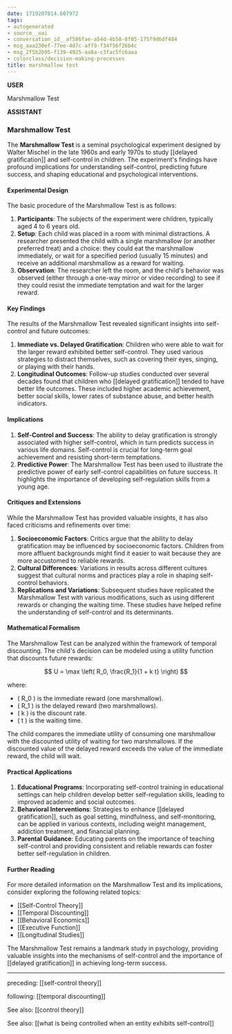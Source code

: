 ```yaml
---
date: 1719207814.607972
tags:
- autogenerated
- source__oai
- conversation_id__af586fae-a54d-4b58-8f05-175f9d6df484
- msg_aaa230ef-77ee-4d7c-aff9-f34f56f26b4c
- msg_2f5b2b95-f139-4925-aa8a-c3fac5fc6aaa
- colorclass/decision-making-processes
title: marshmallow test
---
```


**USER**

Marshmallow Test


**ASSISTANT**

### Marshmallow Test

The **Marshmallow Test** is a seminal psychological experiment designed by Walter Mischel in the late 1960s and early 1970s to study [[delayed gratification]] and self-control in children. The experiment's findings have profound implications for understanding self-control, predicting future success, and shaping educational and psychological interventions.

#### Experimental Design

The basic procedure of the Marshmallow Test is as follows:

1. **Participants**: The subjects of the experiment were children, typically aged 4 to 6 years old.
2. **Setup**: Each child was placed in a room with minimal distractions. A researcher presented the child with a single marshmallow (or another preferred treat) and a choice: they could eat the marshmallow immediately, or wait for a specified period (usually 15 minutes) and receive an additional marshmallow as a reward for waiting.
3. **Observation**: The researcher left the room, and the child's behavior was observed (either through a one-way mirror or video recording) to see if they could resist the immediate temptation and wait for the larger reward.

#### Key Findings

The results of the Marshmallow Test revealed significant insights into self-control and future outcomes:

1. **Immediate vs. Delayed Gratification**: Children who were able to wait for the larger reward exhibited better self-control. They used various strategies to distract themselves, such as covering their eyes, singing, or playing with their hands.
2. **Longitudinal Outcomes**: Follow-up studies conducted over several decades found that children who [[delayed gratification]] tended to have better life outcomes. These included higher academic achievement, better social skills, lower rates of substance abuse, and better health indicators.

#### Implications

1. **Self-Control and Success**: The ability to delay gratification is strongly associated with higher self-control, which in turn predicts success in various life domains. Self-control is crucial for long-term goal achievement and resisting short-term temptations.
2. **Predictive Power**: The Marshmallow Test has been used to illustrate the predictive power of early self-control capabilities on future success. It highlights the importance of developing self-regulation skills from a young age.

#### Critiques and Extensions

While the Marshmallow Test has provided valuable insights, it has also faced criticisms and refinements over time:

1. **Socioeconomic Factors**: Critics argue that the ability to delay gratification may be influenced by socioeconomic factors. Children from more affluent backgrounds might find it easier to wait because they are more accustomed to reliable rewards.
2. **Cultural Differences**: Variations in results across different cultures suggest that cultural norms and practices play a role in shaping self-control behaviors.
3. **Replications and Variations**: Subsequent studies have replicated the Marshmallow Test with various modifications, such as using different rewards or changing the waiting time. These studies have helped refine the understanding of self-control and its determinants.

#### Mathematical Formalism

The Marshmallow Test can be analyzed within the framework of temporal discounting. The child's decision can be modeled using a utility function that discounts future rewards:

$$ U = \max \left( R_0, \frac{R_1}{1 + k t} \right) $$

where:
- \( R_0 \) is the immediate reward (one marshmallow).
- \( R_1 \) is the delayed reward (two marshmallows).
- \( k \) is the discount rate.
- \( t \) is the waiting time.

The child compares the immediate utility of consuming one marshmallow with the discounted utility of waiting for two marshmallows. If the discounted value of the delayed reward exceeds the value of the immediate reward, the child will wait.

#### Practical Applications

1. **Educational Programs**: Incorporating self-control training in educational settings can help children develop better self-regulation skills, leading to improved academic and social outcomes.
2. **Behavioral Interventions**: Strategies to enhance [[delayed gratification]], such as goal setting, mindfulness, and self-monitoring, can be applied in various contexts, including weight management, addiction treatment, and financial planning.
3. **Parental Guidance**: Educating parents on the importance of teaching self-control and providing consistent and reliable rewards can foster better self-regulation in children.

#### Further Reading

For more detailed information on the Marshmallow Test and its implications, consider exploring the following related topics:

- [[Self-Control Theory]]
- [[Temporal Discounting]]
- [[Behavioral Economics]]
- [[Executive Function]]
- [[Longitudinal Studies]]

The Marshmallow Test remains a landmark study in psychology, providing valuable insights into the mechanisms of self-control and the importance of [[delayed gratification]] in achieving long-term success.


---

preceding: [[self-control theory]]  


following: [[temporal discounting]]

See also: [[control theory]]


See also: [[what is being controlled when an entity exhibits self-control]]